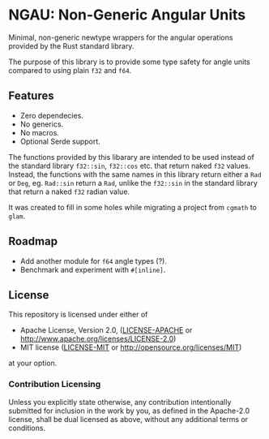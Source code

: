 # NGAU: Non-Generic Angular Units
Minimal, non-generic newtype wrappers for the angular operations provided by
the Rust standard library.

The purpose of this library is to provide some type safety for angle units
compared to using plain `f32` and `f64`.

## Features
- Zero dependecies.
- No generics.
- No macros.
- Optional Serde support.

The functions provided by this libarary are intended to be used instead of
the standard library `f32::sin`, `f32::cos` etc. that return naked `f32`
values. Instead, the functions with the same names in this library return
either a `Rad` or `Deg`, eg. `Rad::sin` return a `Rad`, unlike the `f32::sin`
in the standard library that return a naked `f32` radian value.

It was created to fill in some holes while migrating a project from `cgmath`
to `glam`.

Roadmap
-------
- Add another module for `f64` angle types (?).
- Benchmark and experiment with `#[inline]`.

## License
[license]: #license

This repository is licensed under either of

* Apache License, Version 2.0, ([LICENSE-APACHE](LICENSE-APACHE) or http://www.apache.org/licenses/LICENSE-2.0)
* MIT license ([LICENSE-MIT](LICENSE-MIT) or http://opensource.org/licenses/MIT)

at your option.

### Contribution Licensing
Unless you explicitly state otherwise, any contribution intentionally submitted for inclusion in the work by you, as defined in the Apache-2.0 license, shall be dual licensed as above, without any additional terms or conditions.
